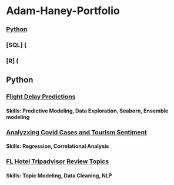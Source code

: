 # Adam-Haney-Portfolio
### [Python](https://github.com/adamh24601/Adam-Haney-Portfolio/blob/main/README.md#python)
### [SQL] (
### [R] (
## Python
### [Flight Delay Predictions](https://github.com/adamh24601/Adam-Haney-Portfolio/blob/main/Flight%20Delay%20Predictions.ipynb)
#### Skills: Predictive Modeling, Data Exploration, Seaborn, Ensemble modeling
### [Analyzxing Covid Cases and Tourism Sentiment](https://github.com/adamh24601/Adam-Haney-Portfolio/blob/main/Covid%20Sentiment%20Analysis.ipynb)
#### Skills: Regression, Correlational Analysis
### [FL Hotel Tripadvisor Review Topics](https://github.com/adamh24601/Adam-Haney-Portfolio/blob/main/TopicModelingFLReviews.ipynb)
#### Skills: Topic Modeling, Data Cleaning, NLP
